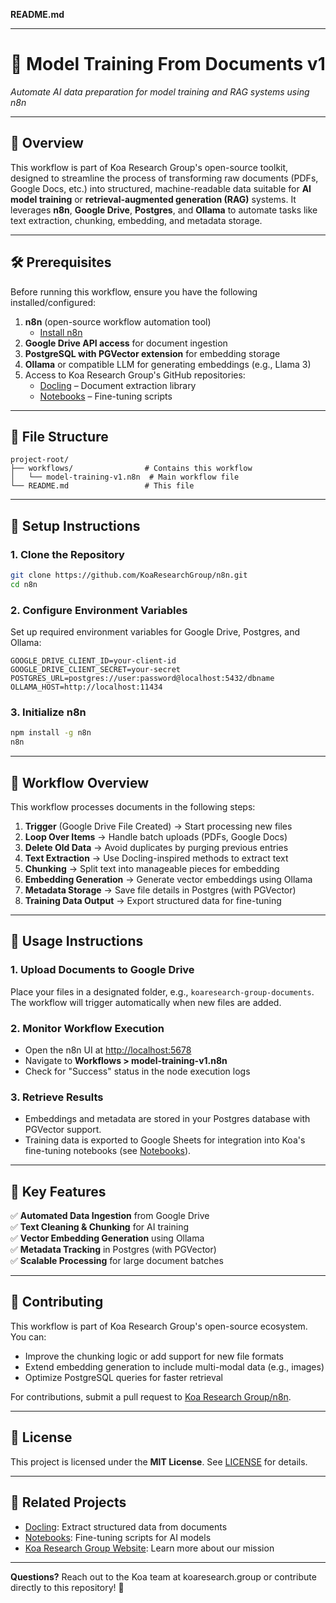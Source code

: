 
**README.md**

---

# 🚀 **Model Training From Documents v1**  
*Automate AI data preparation for model training and RAG systems using n8n*

---

## 📌 Overview  
This workflow is part of Koa Research Group's open-source toolkit, designed to streamline the process of transforming raw documents (PDFs, Google Docs, etc.) into structured, machine-readable data suitable for **AI model training** or **retrieval-augmented generation (RAG)** systems. It leverages **n8n**, **Google Drive**, **Postgres**, and **Ollama** to automate tasks like text extraction, chunking, embedding, and metadata storage.

---

## 🛠️ Prerequisites  
Before running this workflow, ensure you have the following installed/configured:  

1. **n8n** (open-source workflow automation tool)  
   - [Install n8n](https://docs.n8n.io/)  
2. **Google Drive API access** for document ingestion  
3. **PostgreSQL with PGVector extension** for embedding storage  
4. **Ollama** or compatible LLM for generating embeddings (e.g., Llama 3)  
5. Access to Koa Research Group's GitHub repositories:  
   - [Docling](https://github.com/KoaResearchGroup/docling) – Document extraction library  
   - [Notebooks](https://github.com/KoaResearchGroup/notebooks) – Fine-tuning scripts  

---

## 📁 File Structure  
```
project-root/
├── workflows/                # Contains this workflow
│   └── model-training-v1.n8n  # Main workflow file
└── README.md                 # This file
```

---

## 🔧 Setup Instructions  

### 1. Clone the Repository  
```bash
git clone https://github.com/KoaResearchGroup/n8n.git
cd n8n
```

### 2. Configure Environment Variables  
Set up required environment variables for Google Drive, Postgres, and Ollama:  
```env
GOOGLE_DRIVE_CLIENT_ID=your-client-id
GOOGLE_DRIVE_CLIENT_SECRET=your-secret
POSTGRES_URL=postgres://user:password@localhost:5432/dbname
OLLAMA_HOST=http://localhost:11434
```

### 3. Initialize n8n  
```bash
npm install -g n8n
n8n
```

---

## 🔄 Workflow Overview  
This workflow processes documents in the following steps:  

1. **Trigger** (Google Drive File Created) → Start processing new files  
2. **Loop Over Items** → Handle batch uploads (PDFs, Google Docs)  
3. **Delete Old Data** → Avoid duplicates by purging previous entries  
4. **Text Extraction** → Use Docling-inspired methods to extract text  
5. **Chunking** → Split text into manageable pieces for embedding  
6. **Embedding Generation** → Generate vector embeddings using Ollama  
7. **Metadata Storage** → Save file details in Postgres (with PGVector)  
8. **Training Data Output** → Export structured data for fine-tuning  

---

## 🧪 Usage Instructions  

### 1. Upload Documents to Google Drive  
Place your files in a designated folder, e.g., `koaresearch-group-documents`. The workflow will trigger automatically when new files are added.

### 2. Monitor Workflow Execution  
- Open the n8n UI at [http://localhost:5678](http://localhost:5678)  
- Navigate to **Workflows > model-training-v1.n8n**  
- Check for "Success" status in the node execution logs  

### 3. Retrieve Results  
- Embeddings and metadata are stored in your Postgres database with PGVector support.  
- Training data is exported to Google Sheets for integration into Koa's fine-tuning notebooks (see [Notebooks](https://github.com/KoaResearchGroup/notebooks)).  

---

## 📌 Key Features  
✅ **Automated Data Ingestion** from Google Drive  
✅ **Text Cleaning & Chunking** for AI training  
✅ **Vector Embedding Generation** using Ollama  
✅ **Metadata Tracking** in Postgres (with PGVector)  
✅ **Scalable Processing** for large document batches  

---

## 🤝 Contributing  
This workflow is part of Koa Research Group's open-source ecosystem. You can:  
- Improve the chunking logic or add support for new file formats  
- Extend embedding generation to include multi-modal data (e.g., images)  
- Optimize PostgreSQL queries for faster retrieval  

For contributions, submit a pull request to [Koa Research Group/n8n](https://github.com/KoaResearchGroup/n8n).  

---

## 📄 License  
This project is licensed under the **MIT License**. See [LICENSE](LICENSE) for details.  

---

## 🔗 Related Projects  
- [Docling](https://github.com/KoaResearchGroup/docling): Extract structured data from documents  
- [Notebooks](https://github.com/KoaResearchGroup/notebooks): Fine-tuning scripts for AI models  
- [Koa Research Group Website](https://koaresearch.group): Learn more about our mission  

---

**Questions?** Reach out to the Koa team at koaresearch.group or contribute directly to this repository! 🚀